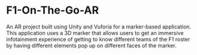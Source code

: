 # F1-On-The-Go-AR
An AR project built using Unity and Vuforia for a marker-based application. This application uses a 3D marker that allows users to get an immersive infotainment experience of getting to know different teams of the F1 roster by having different elements pop up on different faces of the marker.
